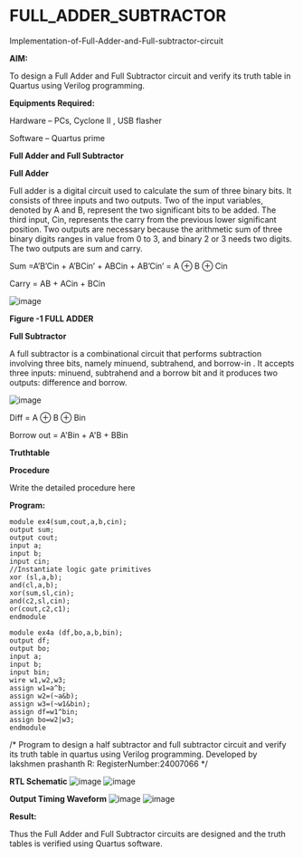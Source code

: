 # FULL_ADDER_SUBTRACTOR

Implementation-of-Full-Adder-and-Full-subtractor-circuit

**AIM:**

To design a Full Adder and Full Subtractor circuit and verify its truth table in Quartus using Verilog programming.

**Equipments Required:**

Hardware – PCs, Cyclone II , USB flasher

Software – Quartus prime

**Full Adder and Full Subtractor**

**Full Adder**

Full adder is a digital circuit used to calculate the sum of three binary bits. It consists of three inputs and two outputs. Two of the input variables, denoted by A and B, represent the two significant bits to be added. The third input, Cin, represents the carry from the previous lower significant position. Two outputs are necessary because the arithmetic sum of three binary digits ranges in value from 0 to 3, and binary 2 or 3 needs two digits. The two outputs are sum and carry.

Sum =A’B’Cin + A’BCin’ + ABCin + AB’Cin’ = A ⊕ B ⊕ Cin 

Carry = AB + ACin + BCin

![image](https://github.com/naavaneetha/FULL_ADDER_SUBTRACTOR/assets/154305477/0f30ba51-5ffb-4198-845f-18e054f675e7)

**Figure -1 FULL ADDER**

**Full Subtractor**

A full subtractor is a combinational circuit that performs subtraction involving three bits, namely minuend, subtrahend, and borrow-in . It accepts three inputs: minuend, subtrahend and a borrow bit and it produces two outputs: difference and borrow.

![image](https://github.com/naavaneetha/FULL_ADDER_SUBTRACTOR/assets/154305477/02b24f51-ab51-4304-9ad6-7b81ffc1ead5)

Diff = A ⊕ B ⊕ Bin 

Borrow out = A'Bin + A'B + BBin

**Truthtable**

**Procedure**

Write the detailed procedure here

**Program:**
```
module ex4(sum,cout,a,b,cin);
output sum;
output cout;
input a;
input b;
input cin;
//Instantiate logic gate primitives
xor (sl,a,b);
and(cl,a,b);
xor(sum,sl,cin);
and(c2,sl,cin);
or(cout,c2,c1);
endmodule
```
```
module ex4a (df,bo,a,b,bin);
output df;
output bo;
input a;
input b;
input bin;
wire w1,w2,w3;
assign w1=a^b;
assign w2=(~a&b);
assign w3=(~w1&bin);
assign df=w1^bin;
assign bo=w2|w3;
endmodule 
```


/* Program to design a half subtractor and full subtractor circuit and verify its truth table in quartus using Verilog programming. Developed by lakshmen prashanth R: RegisterNumber:24007066
*/

**RTL Schematic**
![image](https://github.com/user-attachments/assets/daa48cbc-c32d-492a-b26c-1bb336d9dec3)
![image](https://github.com/user-attachments/assets/f393180f-f140-4aec-a257-b6f4d81a49de)



**Output Timing Waveform**
![image](https://github.com/user-attachments/assets/766e229b-2a24-41af-8eea-91dba8c20639)
![image](https://github.com/user-attachments/assets/5c25459f-476e-4d8a-aaed-e0d494b9bfc1)



**Result:**

Thus the Full Adder and Full Subtractor circuits are designed and the truth tables is verified using Quartus software.



